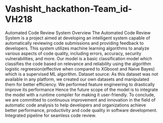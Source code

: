 # Vashisht_hackathon-Team_id-VH218
Automated Code Review System Overview The Automated Code Review System is a project aimed at developing an intelligent system capable of automatically reviewing code submissions and providing feedback to developers. This system utilizes machine learning algorithms to analyze various aspects of code quality, including errors, accuracy, security vulnerabilities, and more. Our model is a basic classification model which classifies the code based on relevance and reliability using the algorithm logistic regreesion(effective when compared to XGboost and Naive Bayes) which is a supervised ML algorithm. Dataset source: As this dataset was not available in any platform, we created our own datasets and manipulated them for better efficiency. We performed feature engineering to drastically improve its performance Hence the future scope of the model is to integrate the model with a runtime compiler for making it user-friendly. To conclude, we are committed to continuous improvement and innovation in the field of automatic code analysis to help developers and organizations achieve better performance, productivity and code quality in software development. Integrated pipeline for seamless code review.

